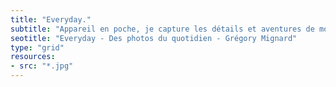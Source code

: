 ```yaml
---
title: "Everyday."
subtitle: "Appareil en poche, je capture les détails et aventures de mon quotidien."
seotitle: "Everyday - Des photos du quotidien - Grégory Mignard"
type: "grid"
resources:
- src: "*.jpg"
---
```


